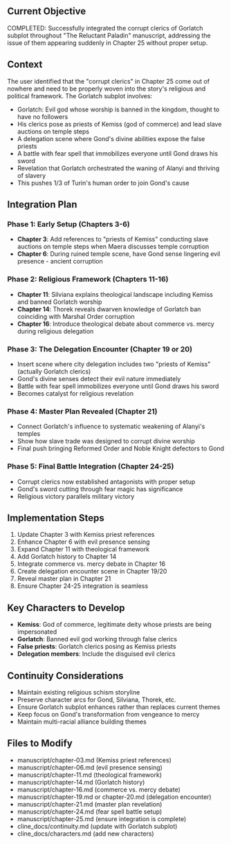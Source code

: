 ## Current Objective
COMPLETED: Successfully integrated the corrupt clerics of Gorlatch subplot throughout "The Reluctant Paladin" manuscript, addressing the issue of them appearing suddenly in Chapter 25 without proper setup.

## Context
The user identified that the "corrupt clerics" in Chapter 25 come out of nowhere and need to be properly woven into the story's religious and political framework. The Gorlatch subplot involves:

- Gorlatch: Evil god whose worship is banned in the kingdom, thought to have no followers
- His clerics pose as priests of Kemiss (god of commerce) and lead slave auctions on temple steps
- A delegation scene where Gond's divine abilities expose the false priests
- A battle with fear spell that immobilizes everyone until Gond draws his sword
- Revelation that Gorlatch orchestrated the waning of Alanyi and thriving of slavery
- This pushes 1/3 of Turin's human order to join Gond's cause

## Integration Plan

### Phase 1: Early Setup (Chapters 3-6)
- **Chapter 3**: Add references to "priests of Kemiss" conducting slave auctions on temple steps when Maera discusses temple corruption
- **Chapter 6**: During ruined temple scene, have Gond sense lingering evil presence - ancient corruption

### Phase 2: Religious Framework (Chapters 11-16)
- **Chapter 11**: Silviana explains theological landscape including Kemiss and banned Gorlatch worship
- **Chapter 14**: Thorek reveals dwarven knowledge of Gorlatch ban coinciding with Marshal Order corruption
- **Chapter 16**: Introduce theological debate about commerce vs. mercy during religious delegation

### Phase 3: The Delegation Encounter (Chapter 19 or 20)
- Insert scene where city delegation includes two "priests of Kemiss" (actually Gorlatch clerics)
- Gond's divine senses detect their evil nature immediately
- Battle with fear spell immobilizes everyone until Gond draws his sword
- Becomes catalyst for religious revelation

### Phase 4: Master Plan Revealed (Chapter 21)
- Connect Gorlatch's influence to systematic weakening of Alanyi's temples
- Show how slave trade was designed to corrupt divine worship
- Final push bringing Reformed Order and Noble Knight defectors to Gond

### Phase 5: Final Battle Integration (Chapter 24-25)
- Corrupt clerics now established antagonists with proper setup
- Gond's sword cutting through fear magic has significance
- Religious victory parallels military victory

## Implementation Steps
1. Update Chapter 3 with Kemiss priest references
2. Enhance Chapter 6 with evil presence sensing
3. Expand Chapter 11 with theological framework
4. Add Gorlatch history to Chapter 14
5. Integrate commerce vs. mercy debate in Chapter 16
6. Create delegation encounter scene in Chapter 19/20
7. Reveal master plan in Chapter 21
8. Ensure Chapter 24-25 integration is seamless

## Key Characters to Develop
- **Kemiss**: God of commerce, legitimate deity whose priests are being impersonated
- **Gorlatch**: Banned evil god working through false clerics
- **False priests**: Gorlatch clerics posing as Kemiss priests
- **Delegation members**: Include the disguised evil clerics

## Continuity Considerations
- Maintain existing religious schism storyline
- Preserve character arcs for Gond, Silviana, Thorek, etc.
- Ensure Gorlatch subplot enhances rather than replaces current themes
- Keep focus on Gond's transformation from vengeance to mercy
- Maintain multi-racial alliance building themes

## Files to Modify
- manuscript/chapter-03.md (Kemiss priest references)
- manuscript/chapter-06.md (evil presence sensing)
- manuscript/chapter-11.md (theological framework)
- manuscript/chapter-14.md (Gorlatch history)
- manuscript/chapter-16.md (commerce vs. mercy debate)
- manuscript/chapter-19.md or chapter-20.md (delegation encounter)
- manuscript/chapter-21.md (master plan revelation)
- manuscript/chapter-24.md (fear spell battle setup)
- manuscript/chapter-25.md (ensure integration is complete)
- cline_docs/continuity.md (update with Gorlatch subplot)
- cline_docs/characters.md (add new characters)

